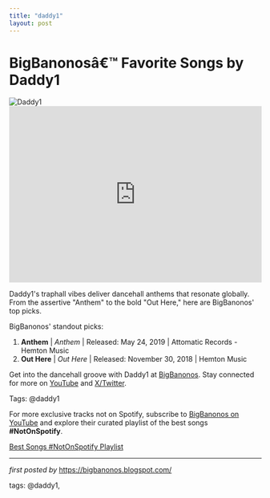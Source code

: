 ```yaml
---
title: "daddy1"
layout: post
---
```

<!-- Title of the Post -->
<h1 >BigBanonosâ€™ Favorite Songs by Daddy1</h1> <!-- Featured Image -->
<div > <img src="https://i.scdn.co/image/ab6761610000e5eb86e1fa7f318f6d333ba1c78b" alt="Daddy1">
</div> <!-- Spotify Embed -->
<div > <iframe src="https://open.spotify.com/embed/playlist/6JUATabeJNm7WzhiOASyHR?utm_source=generator" width="100%" height="352" frameBorder="0" allowfullscreen="" allow="autoplay; clipboard-write; encrypted-media; fullscreen; picture-in-picture" loading="lazy"></iframe>
</div> <!-- Introductory Text -->
<p >Daddy1's traphall vibes deliver dancehall anthems that resonate globally. From the assertive "Anthem" to the bold "Out Here," here are BigBanonos' top picks.</p> <!-- Song Highlights -->
<div > <p>BigBanonos' standout picks:</p> <ol> <li><strong>Anthem</strong> | <em>Anthem</em> | Released: May 24, 2019 | Attomatic Records - Hemton Music</li> <li><strong>Out Here</strong> | <em>Out Here</em> | Released: November 30, 2018 | Hemton Music</li> </ol>
</div> <!-- Footer Links -->
<div > <p>Get into the dancehall groove with Daddy1 at <a href="https://bigbanonos.blogspot.com/" target="_blank">BigBanonos</a>. Stay connected for more on <a href="https://www.youtube.com/@BigBanonos" target="_blank">YouTube</a> and <a href="https://x.com/bigbanonos" target="_blank">X/Twitter</a>.</p>
</div> <!-- Tags -->
<p >Tags: @daddy1</p>


<!--Subscribe and Playlist Links-->
<div>
    <p>For more exclusive tracks not on Spotify, subscribe to <a href="https://www.youtube.com/@BigBanonos" target="_blank">BigBanonos on YouTube</a> and explore their curated playlist of the best songs <strong>#NotOnSpotify</strong>.</p>
    <p><a href="https://www.youtube.com/playlist?list=PLtuNtuTatqI0kFahUCbtbfenC_ET5O_tr" target="_blank">Best Songs #NotOnSpotify Playlist<br /></a></p></div>

<hr />

<p><em>first posted by</em> <a href="https://bigbanonos.blogspot.com/" rel="noopener" target="_new">https://bigbanonos.blogspot.com/</a></p>

<p>tags: @daddy1,</p>
